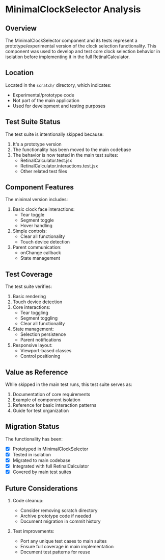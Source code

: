 # MinimalClockSelector Analysis

## Overview

The MinimalClockSelector component and its tests represent a prototype/experimental version of the clock selection functionality. This component was used to develop and test core clock selection behavior in isolation before implementing it in the full RetinalCalculator.

## Location

Located in the `scratch/` directory, which indicates:
- Experimental/prototype code
- Not part of the main application
- Used for development and testing purposes

## Test Suite Status

The test suite is intentionally skipped because:
1. It's a prototype version
2. The functionality has been moved to the main codebase
3. The behavior is now tested in the main test suites:
   - RetinalCalculator.test.jsx
   - RetinalCalculator.interactions.test.jsx
   - Other related test files

## Component Features

The minimal version includes:
1. Basic clock face interactions:
   - Tear toggle
   - Segment toggle
   - Hover handling
2. Simple controls:
   - Clear all functionality
   - Touch device detection
3. Parent communication:
   - onChange callback
   - State management

## Test Coverage

The test suite verifies:
1. Basic rendering
2. Touch device detection
3. Core interactions:
   - Tear toggling
   - Segment toggling
   - Clear all functionality
4. State management:
   - Selection persistence
   - Parent notifications
5. Responsive layout:
   - Viewport-based classes
   - Control positioning

## Value as Reference

While skipped in the main test runs, this test suite serves as:
1. Documentation of core requirements
2. Example of component isolation
3. Reference for basic interaction patterns
4. Guide for test organization

## Migration Status

The functionality has been:
- [x] Prototyped in MinimalClockSelector
- [x] Tested in isolation
- [x] Migrated to main codebase
- [x] Integrated with full RetinalCalculator
- [x] Covered by main test suites

## Future Considerations

1. Code cleanup:
   - Consider removing scratch directory
   - Archive prototype code if needed
   - Document migration in commit history

2. Test improvements:
   - Port any unique test cases to main suites
   - Ensure full coverage in main implementation
   - Document test patterns for reuse
